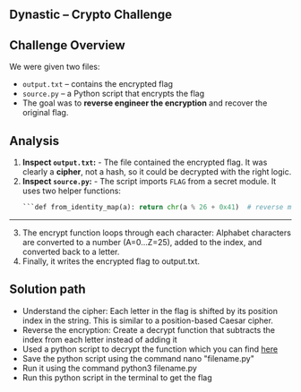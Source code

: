## Dynastic – Crypto Challenge 

## Challenge Overview 
We were given two files: 
- `output.txt` – contains the encrypted flag
- `source.py` – a Python script that encrypts the flag
- The goal was to **reverse engineer the encryption** and recover the original flag.

## Analysis 
1. **Inspect `output.txt`:** - The file contained the encrypted flag. It was clearly a **cipher**, not a hash, so it could be decrypted with the right logic.
2. **Inspect `source.py`:** - The script imports `FLAG` from a secret module. It uses two helper functions:
    ```python def to_identity_map(a): return ord(a) - 0x41  # A=0, B=1, ..., Z=25
    ```def from_identity_map(a): return chr(a % 26 + 0x41)  # reverse mapping

---
3. The encrypt function loops through each character: Alphabet characters are converted to a number (A=0…Z=25), added to the index, and converted back to a letter.
4. Finally, it writes the encrypted flag to output.txt.

## Solution path
- Understand the cipher: Each letter in the flag is shifted by its position index in the string. This is similar to a position-based Caesar cipher.
- Reverse the encryption: Create a decrypt function that subtracts the index from each letter instead of adding it
- Used a python script to decrypt the function which you can find [here](Dynastic.py)
- Save the python script using the command nano "filename.py"
- Run it using the command python3 filename.py
- Run this python script in the terminal to get the flag 

